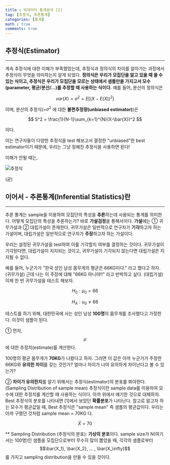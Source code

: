 ```yaml
---
title : 빅데이터 통계분석 [2]
tag: [추정식, 추론통계]
categories: [통계]
math : true
comments: true
---
```


## 추정식(Estimator)

---

계속 추정식에 대한 이해가 부족했었는데, 추정식과 정의식의 차이를 알아가는 과정에서 추정식이 무엇을 의미하는지 알게 되었다. **정의식은 우리가 모집단을 알고 있을 때 쓸 수 있는 식이고, 추정식은 우리가 모집단을 모르는 상태에서 샘플만을 가지고서 모수(parameter, 평균/분산/...)를 추정할 때 사용하는 식이다.** 예를 들어, 분산의 정의식은

$$
var(X) = \sigma^2 = E[(X-E(X))^2]
$$

이며, 분산의 추정식(=$\sigma^2$ 에 대한 **불편추정량(unbiased estimator)**)은

$$
S^2 = \frac{1}{N-1}\sum_{k=1}^{N}(X-\bar{X})^2
$$

이다.

이는 연구자들이 다양한 추정식을 test 해보고서 결정한 "unbiased"한 best estimator이기 때문에, 우리는 그냥 정해진 추정식을 사용하면 된다! 

이해가 안될 때는,

![추정식](https://user-images.githubusercontent.com/37925813/96844975-21805400-148b-11eb-81af-fbcf4614047e.png)

(굳)



## 이어서 - 추론통계(Inferential Statistics)란

---

추론 통계는 sample을 이용하여 모집단의 특성을 **추론**하는데 사용되는 통계를 의미한다. 어떻게 모집단의 특성을 추론하는가? 바로 **가설검정**을 통해서이다. **가설**에는 ① 귀무가설과 ② 대립가설이 존재한다. 귀무가설은 일반적으로 연구자가 **기각**하고자 하는 가설이며, 대립가설은 일반적으로 연구자가 **주장**하고자 하는 가설이다.

우리는 설정된 귀무가설을 test하여 이를 기각할지 여부를 결정하는 것이다. 귀무가설이 기각된다면, 대립가설이 지지되는 것이고, 귀무가설이 기각되지 않는다면 대립가설은 지지될 수 없다. 

예를 들어, 누군가가 "한국 성인 남성 몸무게의 평균은 66KG이다." 라고 했다고 하자. (귀무가설) 근데 나는 이 주장에 대해 "66KG 아니야!!" 라고 반박하고 싶다. (대립가설) 이제 한 번 귀무가설을 테스트 해보자.

$$
H_0 :  \mu_0=66
$$

$$
H_A : u_0 \ne 66
$$


테스트를 하기 위해, 대한민국에 사는 성인 남성 **100명**의 몸무게를 조사했다고 가정한다. 이것이 샘플이 된다.

① 먼저, $$\mu$$에 대한 추정치(estimate)를 계산한다. 

100명의 평균 몸무게가 **70KG**가 나왔다고 하자. 그러면 이 값은 아까 누군가가 주장한 66KG와 **유의한 차이**를 갖는 것인가? 얼마나 차이가 나야 유의하게 차이난다고 볼 수 있는가?


② **차이가 유의한지**를 알기 위해서는 추정식(estimator)의 분포를 봐야한다. (Sampling Distribution of sample mean) 추정식이란 sample data를 이용하여 모수에 대한 추정치를 계산할 때 사용하는 식이다. 아까 위에서 얘기한 것으로 대체하자. Best 추정식의 분포를 나타내면 [1]에서 보았던 **확률분포**가 나타난다. 참고로 알고자 하는 모수가 평균값일 때, Best 추정식은 "sample mean" 즉 샘플의 평균값이다. 우리는 아까 구했던 것처럼 sample mean = 70KG 다.

$$
\bar{X} = 70
$$

** Sampling Distribution (추정식의 분포): **가상의 분포**이다. sample size가 N(여기서는 100명)인 샘플을 모집단으로부터 무수히 많이 뽑았을 때, 각각의 샘플로부터 $$\bar{X_1}, \bar{X_2}, ... , \bar{X_\infty}$$ 를 가지고 sampling distribution을 만들 수 있을 것이다.  